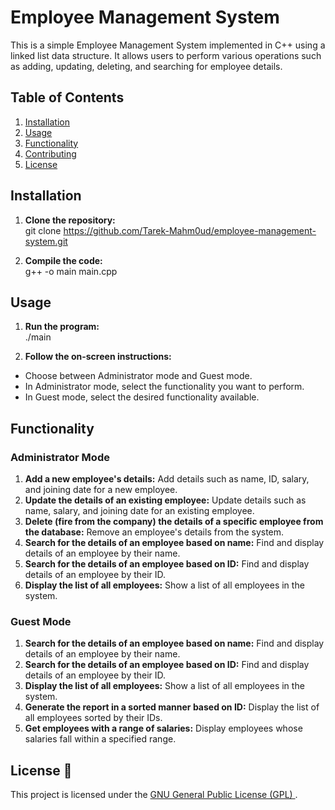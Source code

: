 # Employee Management System

This is a simple Employee Management System implemented in C++ using a linked list data structure. It allows users to perform various operations such as adding, updating, deleting, and searching for employee details.

## Table of Contents
1. [Installation](#installation)
2. [Usage](#usage)
3. [Functionality](#functionality)
4. [Contributing](#contributing)
5. [License](#license)

## Installation  <a name="installation"></a>

1. **Clone the repository:**  
git clone https://github.com/Tarek-Mahm0ud/employee-management-system.git

3. **Compile the code:**  
g++ -o main main.cpp


## Usage  <a name="usage"></a>

1. **Run the program:**  
./main

2. **Follow the on-screen instructions:**  
- Choose between Administrator mode and Guest mode.
- In Administrator mode, select the functionality you want to perform.
- In Guest mode, select the desired functionality available.

## Functionality <a name="functionality"></a>

### Administrator Mode
1. **Add a new employee's details:** Add details such as name, ID, salary, and joining date for a new employee.
2. **Update the details of an existing employee:** Update details such as name, salary, and joining date for an existing employee.
3. **Delete (fire from the company) the details of a specific employee from the database:** Remove an employee's details from the system.
4. **Search for the details of an employee based on name:** Find and display details of an employee by their name.
5. **Search for the details of an employee based on ID:** Find and display details of an employee by their ID.
6. **Display the list of all employees:** Show a list of all employees in the system.

### Guest Mode
1. **Search for the details of an employee based on name:** Find and display details of an employee by their name.
2. **Search for the details of an employee based on ID:** Find and display details of an employee by their ID.
3. **Display the list of all employees:** Show a list of all employees in the system.
4. **Generate the report in a sorted manner based on ID:** Display the list of all employees sorted by their IDs.
5. **Get employees with a range of salaries:** Display employees whose salaries fall within a specified range.

## License 📄 <a name="license"></a>

This project is licensed under the [GNU General Public License (GPL) ](LICENSE).
